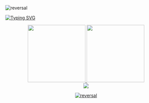 ![reversal](https://capsule-render.vercel.app/api?type=waving&color=0:00FFFF,100:7CFC00&reversal=true&section=header&animation=fadeIn)

<a href="https://git.io/typing-svg"><img src="https://readme-typing-svg.demolab.com?font=Inconsolata&size=30&duration=2000&pause=1500&color=00FF7F&vCenter=true&width=435&lines=My+name+is+Caique+Salviato;I+am+19+years+old" alt="Typing SVG" /></a>

<div align="center">
  <a href="https://github.com/c-salviato">
  <img height="180em" src="https://github-readme-stats.vercel.app/api?username=c-salviato&show_icons=true&theme=highcontrast&hide_border=true&title_color=00FF7F&icon_color=00FF7F"/>
  <img height="180em" src="https://github-readme-stats.vercel.app/api/top-langs/?username=c-salviato&layout=compact&langs_count=7&theme=highcontrast&hide_border=true&title_color=00FF7F&icon_color=00FF7F"/>
</div>
<div align="center">
<a href="https://skillicons.dev">
<img src="https://skillicons.dev/icons?i=c,html,css,javascript" />

![reversal](https://capsule-render.vercel.app/api?type=waving&color=0:00FFFF,100:7CFC00&reversal=true&section=footer&animation=fadeIn)
